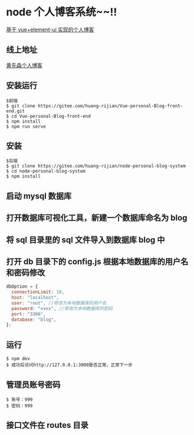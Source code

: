 # node 个人博客系统~~!!

[基于 vue+element-ui 实现的个人博客](https://gitee.com/huang-rijian/Vue-personal-Blog-front-end)

## 线上地址

[黄先森个人博客](http://www.hrjblog.top/)

## 安装运行

```
$前端
$ git clone https://gitee.com/huang-rijian/Vue-personal-Blog-front-end.git
$ cd Vue-personal-Blog-front-end
$ npm install
$ npm run serve
```

## 安装

```
$后端
$ git clone https://gitee.com/huang-rijian/node-personal-blog-system
$ cd node-personal-blog-system
$ npm install

```

## 启动 mysql 数据库

## 打开数据库可视化工具，新建一个数据库命名为 blog

## 将 sql 目录里的 sql 文件导入到数据库 blog 中

## 打开 db 目录下的 config.js 根据本地数据库的用户名和密码修改

```js
dbOption = {
  connectionLimit: 10,
  host: "localhost",
  user: "root", //修改为本地数据库的用户名
  password: "xxxx", //修改为本地数据库的密码
  port: "3306",
  database: "blog",
};
```

## 运行

```
$ npm dev
$ 成功后访问http://127.0.0.1:3000是否正常，正常下一步

```

## 管理员账号密码

```
$ 账号：999
$ 密码：999

```

## 接口文件在 routes 目录
